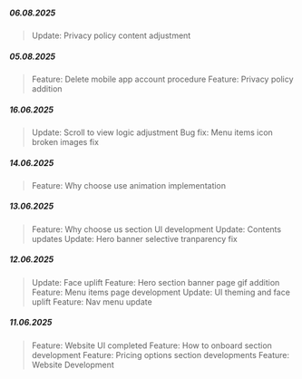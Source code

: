 ##### 06.08.2025

> Update: Privacy policy content adjustment

##### 05.08.2025

> Feature: Delete mobile app account procedure
> Feature: Privacy policy addition

##### 16.06.2025

> Update: Scroll to view logic adjustment
> Bug fix: Menu items icon broken images fix

##### 14.06.2025

> Feature: Why choose use animation implementation

##### 13.06.2025

> Feature: Why choose us section UI development
> Update: Contents updates
> Update: Hero banner selective tranparency fix

##### 12.06.2025

> Update: Face uplift
> Feature: Hero section banner page gif addition
> Feature: Menu items page development
> Update: UI theming and face uplift
> Feature: Nav menu update

##### 11.06.2025

> Feature: Website UI completed
> Feature: How to onboard section development
> Feature: Pricing options section developments
> Feature: Website Development
